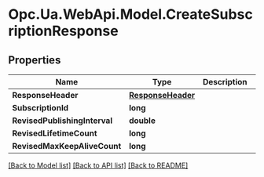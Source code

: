 # Opc.Ua.WebApi.Model.CreateSubscriptionResponse

## Properties

Name | Type | Description | Notes
------------ | ------------- | ------------- | -------------
**ResponseHeader** | [**ResponseHeader**](ResponseHeader.md) |  | [optional] 
**SubscriptionId** | **long** |  | [optional] 
**RevisedPublishingInterval** | **double** |  | [optional] 
**RevisedLifetimeCount** | **long** |  | [optional] 
**RevisedMaxKeepAliveCount** | **long** |  | [optional] 

[[Back to Model list]](../README.md#documentation-for-models) [[Back to API list]](../README.md#documentation-for-api-endpoints) [[Back to README]](../README.md)

